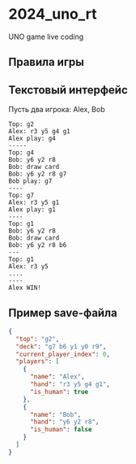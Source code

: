 # 2024_uno_rt
UNO game live coding

## Правила игры



## Текстовый интерфейс

Пусть два игрока: Alex, Bob

```
Top: g2
Alex: r3 y5 g4 g1
Alex play: g4
-----
Top: g4
Bob: y6 y2 r8
Bob: draw card
Bob: y6 y2 r8 g7
Bob play: g7
----
Top: g7
Alex: r3 y5 g1
Alex play: g1
----
Top: g1
Bob: y6 y2 r8
Bob: draw card
Bob: y6 y2 r8 b6
---
Top: g1
Alex: r3 y5
....
----
Alex WIN!
```

## Пример save-файла

```json
{
  "top": "g2",
  "deck": "g7 b6 y1 y0 r9",
  "current_player_index": 0,
  "players": [
    {
      "name": "Alex",
      "hand": "r3 y5 g4 g1",
      "is_human": true
    },
    {
      "name": "Bob",
      "hand": "y6 y2 r8",
      "is_human": false
    }
  ]
}
```